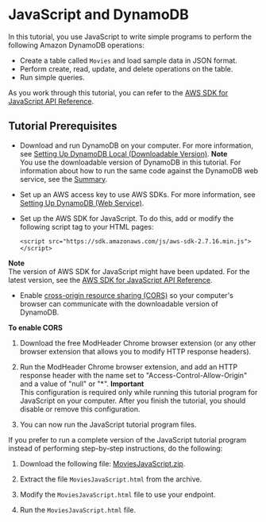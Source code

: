 # JavaScript and DynamoDB<a name="GettingStarted.JavaScript"></a>

In this tutorial, you use JavaScript to write simple programs to perform the following Amazon DynamoDB operations:
+ Create a table called `Movies` and load sample data in JSON format\.
+ Perform create, read, update, and delete operations on the table\.
+ Run simple queries\.

As you work through this tutorial, you can refer to the [AWS SDK for JavaScript API Reference](https://docs.aws.amazon.com/AWSJavaScriptSDK/latest/)\.

## Tutorial Prerequisites<a name="GettingStarted.Js.Prereqs"></a>
+ Download and run DynamoDB on your computer\. For more information, see [Setting Up DynamoDB Local \(Downloadable Version\)](DynamoDBLocal.md)\. 
**Note**  
You use the downloadable version of DynamoDB in this tutorial\. For information about how to run the same code against the DynamoDB web service, see the [Summary](GettingStarted.Js.Summary.md)\. 
+ Set up an AWS access key to use AWS SDKs\. For more information, see [Setting Up DynamoDB \(Web Service\)](SettingUp.DynamoWebService.md)\. 
+ Set up the AWS SDK for JavaScript\. To do this, add or modify the following script tag to your HTML pages:

  ```
  <script src="https://sdk.amazonaws.com/js/aws-sdk-2.7.16.min.js"></script>
  ```
**Note**  
 The version of AWS SDK for JavaScript might have been updated\. For the latest version, see the [AWS SDK for JavaScript API Reference](https://docs.aws.amazon.com/AWSJavaScriptSDK/latest/)\. 
+ Enable [cross\-origin resource sharing \(CORS\)](https://docs.aws.amazon.com/sdk-for-javascript/v2/developer-guide/cors.html) so your computer's browser can communicate with the downloadable version of DynamoDB\.

**To enable CORS**

  1.  Download the free ModHeader Chrome browser extension \(or any other browser extension that allows you to modify HTTP response headers\)\. 

  1. Run the ModHeader Chrome browser extension, and add an HTTP response header with the name set to "Access\-Control\-Allow\-Origin" and a value of "null" or "\*"\.
**Important**  
This configuration is required only while running this tutorial program for JavaScript on your computer\. After you finish the tutorial, you should disable or remove this configuration\.

  1. You can now run the JavaScript tutorial program files\.

 If you prefer to run a complete version of the JavaScript tutorial program instead of performing step\-by\-step instructions, do the following: 

1. Download the following file: [MoviesJavaScript\.zip](samples/MoviesJavaScript.zip)\. 

1. Extract the file `MoviesJavaScript.html` from the archive\. 

1. Modify the `MoviesJavaScript.html` file to use your endpoint\. 

1. Run the `MoviesJavaScript.html` file\. 